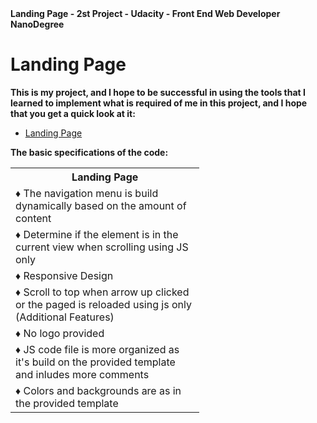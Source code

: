 <strong> 
Landing Page - 2st Project - Udacity - Front End Web Developer NanoDegree
</strong>

<body>
    <h1>
        Landing Page 
    </h1>
    <p>
        <strong>This is my project, and I hope to be successful in using the tools that I learned to implement what is required of me in this project, and I hope that you get a quick look at it:
        </strong>
    </p>
    <ul>
        <li>
            <a href="index.html" target="_blank">Landing Page </a>
        </li>  
    </ul>
    <p>
        <strong>
            The basic specifications of the code:
        </strong>
    </p>
    <table style="width:60%">
        <tr>
            <th>Landing Page </th>
        </tr>
        <tr>
            <td>&#9830; The navigation menu is build dynamically based on the amount of content </td>
        </tr>
        <tr>
            <td>&#9830; Determine if the element is in the current view when scrolling using JS only</td>
        </tr>
        <tr>
            <td>&#9830; Responsive Design</td>
        </tr>
        <tr>
            <td>
                &#9830; Scroll to top when arrow up clicked or the paged is reloaded using js only (Additional Features)
            </td>
        </tr>
        <tr>
            <td>&#9830; No logo provided</td>
        </tr>
        <tr>
            <td>
                &#9830; JS code file is more organized as it's build on the provided template and inludes more comments
            </td>
        </tr>
        <tr>
            <td>&#9830; Colors and backgrounds are as in the provided template </td>
        </tr>
    </table>

</body>
